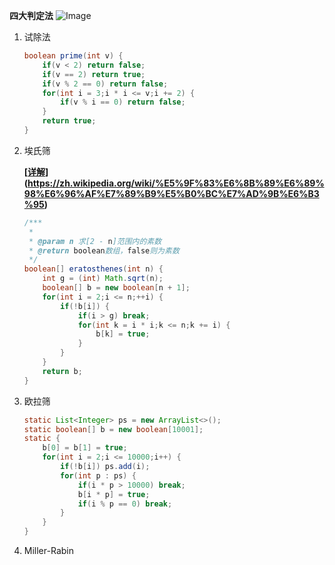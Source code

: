 **四大判定法**
![Image](https://github.com/user-attachments/assets/e2849b70-739e-46b1-90df-16eb1d9dfecd)

1. 试除法

   ```java
   boolean prime(int v) {
       if(v < 2) return false;
       if(v == 2) return true;
       if(v % 2 == 0) return false;
       for(int i = 3;i * i <= v;i += 2) {
           if(v % i == 0) return false;
       }
       return true;
   }
   ```

2. 埃氏筛

   **[[详解](https://zh.wikipedia.org/wiki/%E5%9F%83%E6%8B%89%E6%89%98%E6%96%AF%E7%89%B9%E5%B0%BC%E7%AD%9B%E6%B3%95)](https://zh.wikipedia.org/wiki/%E5%9F%83%E6%8B%89%E6%89%98%E6%96%AF%E7%89%B9%E5%B0%BC%E7%AD%9B%E6%B3%95)**

   ```java
   /***
    * 
    * @param n 求[2 - n]范围内的素数
    * @return boolean数组，false则为素数
    */
   boolean[] eratosthenes(int n) {
       int g = (int) Math.sqrt(n);
       boolean[] b = new boolean[n + 1];
       for(int i = 2;i <= n;++i) {
           if(!b[i]) {
               if(i > g) break;
               for(int k = i * i;k <= n;k += i) {
                   b[k] = true;
               }
           }
       }
       return b;
   }
   ```

3. 欧拉筛

   ```java
   static List<Integer> ps = new ArrayList<>();
   static boolean[] b = new boolean[10001];
   static {
       b[0] = b[1] = true;
       for(int i = 2;i <= 10000;i++) {
           if(!b[i]) ps.add(i);
           for(int p : ps) {
               if(i * p > 10000) break;
               b[i * p] = true;
               if(i % p == 0) break;
           }
       }
   }
   ```

4. Miller-Rabin